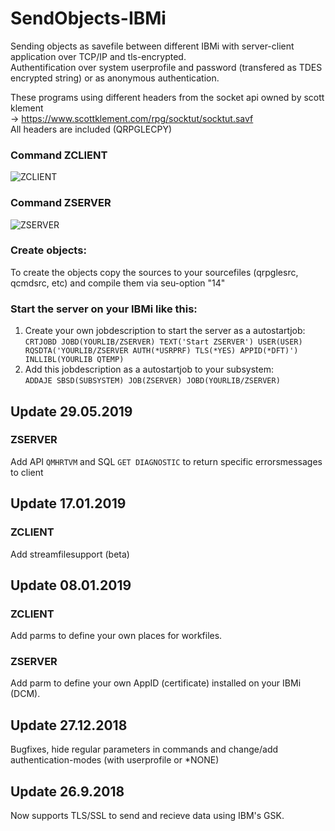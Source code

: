 # SendObjects-IBMi

Sending objects as savefile between different IBMi with server-client application over TCP/IP and tls-encrypted.  
Authentification over system userprofile and password (transfered as TDES encrypted string) or as anonymous authentication.  

These programs using different headers from the socket api owned by scott klement  
-> https://www.scottklement.com/rpg/socktut/socktut.savf  
All headers are included (QRPGLECPY)

### Command ZCLIENT
![ZCLIENT](https://github.com/PantalonOrange/SendObjects-IBMi/blob/master/zclient.gif)

### Command ZSERVER
![ZSERVER](https://github.com/PantalonOrange/SendObjects-IBMi/blob/master/zserver.png)

### Create objects:
To create the objects copy the sources to your sourcefiles (qrpglesrc, qcmdsrc, etc) and compile them via seu-option "14"

### Start the server on your IBMi like this:
1. Create your own jobdescription to start the server as a autostartjob:  
```CRTJOBD JOBD(YOURLIB/ZSERVER) TEXT('Start ZSERVER') USER(USER) RQSDTA('YOURLIB/ZSERVER AUTH(*USRPRF) TLS(*YES) APPID(*DFT)') INLLIBL(YOURLIB QTEMP)```
2. Add this jobdescription as a autostartjob to your subsystem:  
```ADDAJE SBSD(SUBSYSTEM) JOB(ZSERVER) JOBD(YOURLIB/ZSERVER)```

## Update 29.05.2019
### ZSERVER
Add API ```QMHRTVM``` and SQL ```GET DIAGNOSTIC``` to return specific errorsmessages to client

## Update 17.01.2019
### ZCLIENT
Add streamfilesupport (beta)

## Update 08.01.2019
### ZCLIENT
Add parms to define your own places for workfiles.
### ZSERVER
Add parm to define your own AppID (certificate) installed on your IBMi (DCM).

## Update 27.12.2018
Bugfixes, hide regular parameters in commands and change/add authentication-modes (with userprofile or \*NONE)

## Update 26.9.2018
Now supports TLS/SSL to send and recieve data using IBM's GSK.
